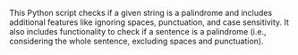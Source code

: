 This Python script checks if a given string is a palindrome and includes additional features like ignoring spaces, punctuation, and case sensitivity. It also includes functionality to check if a sentence is a palindrome (i.e., considering the whole sentence, excluding spaces and punctuation).
